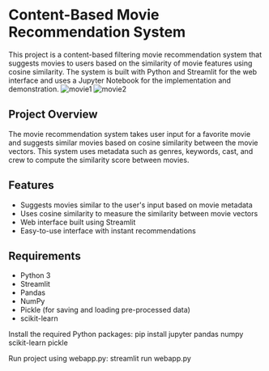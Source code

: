 # Content-Based Movie Recommendation System

This project is a content-based filtering movie recommendation system that suggests movies to users based on the similarity of movie features using cosine similarity. The system is built with Python and Streamlit for the web interface and  uses a Jupyter Notebook for the implementation and demonstration.
![movie1](https://github.com/user-attachments/assets/b85a1956-56d2-4239-9a53-b022c28624c7)
![movie2](https://github.com/user-attachments/assets/1c984d98-048d-433a-8959-2c60612f9f48)



## Project Overview

The movie recommendation system takes user input for a favorite movie and suggests similar movies based on cosine similarity between the movie vectors. This system uses metadata such as genres, keywords, cast, and crew to compute the similarity score between movies.

## Features

- Suggests movies similar to the user's input based on movie metadata
- Uses cosine similarity to measure the similarity between movie vectors
- Web interface built using Streamlit
- Easy-to-use interface with instant recommendations

## Requirements

- Python 3
- Streamlit
- Pandas
- NumPy
- Pickle (for saving and loading pre-processed data)
- scikit-learn

Install the required Python packages:
pip install jupyter pandas numpy scikit-learn pickle

Run project using webapp.py:
streamlit run webapp.py



